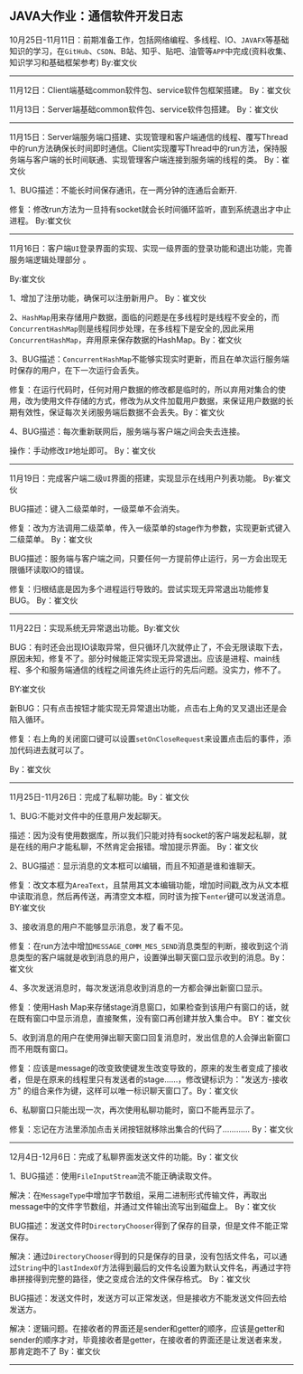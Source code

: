 ## JAVA大作业：通信软件开发日志



10月25日-11月11日：前期准备工作，包括网络编程、多线程、IO、`JAVAFX`等基础知识的学习，在`GitHub`、`CSDN`、B站、知乎、贴吧、油管等`APP`中完成(资料收集、知识学习和基础框架参考)  By:崔文伙

------

11月12日：Client端基础common软件包、service软件包框架搭建。  By：崔文伙

11月13日：Server端基础common软件包、service软件包搭建。  By：崔文伙

------

11月15日：Server端服务端口搭建、实现管理和客户端通信的线程、覆写Thread中的run方法确保长时间即时通信。Client实现覆写Thread中的run方法，保持服务端与客户端的长时间联通、实现管理客户端连接到服务端的线程的类。  By：崔文伙

1、BUG描述：不能长时间保存通讯，在一两分钟的连通后会断开.

修复：修改run方法为一旦持有socket就会长时间循环监听，直到系统退出才中止进程。  By:崔文伙

------

11月16日：客户端`UI`登录界面的实现、实现一级界面的登录功能和退出功能，完善服务端逻辑处理部分 。

By:崔文伙

1、增加了注册功能，确保可以注册新用户。 By：崔文伙

2、`HashMap`用来存储用户数据，面临的问题是在多线程时是线程不安全的，而`ConcurrentHashMap`则是线程同步处理，在多线程下是安全的,因此采用`ConcurrentHashMap`，弃用原来保存数据的HashMap。By：崔文伙

3、BUG描述：`ConcurrentHashMap`不能够实现实时更新，而且在单次运行服务端时保存的用户，在下一次运行会丢失。

修复：在运行代码时，任何对用户数据的修改都是临时的，所以弃用对集合的使用，改为使用文件存储的方式，修改为从文件加载用户数据，来保证用户数据的长期有效性，保证每次关闭服务端后数据不会丢失。By：崔文伙

4、BUG描述：每次重新联网后，服务端与客户端之间会失去连接。

操作：手动修改`IP`地址即可。  By：崔文伙

------

11月19日：完成客户端二级`UI`界面的搭建，实现显示在线用户列表功能。 By:崔文伙

BUG描述：键入二级菜单时，一级菜单不会消失。

修复：改为方法调用二级菜单，传入一级菜单的stage作为参数，实现更新式键入二级菜单。 By：崔文伙

BUG描述：服务端与客户端之间，只要任何一方提前停止运行，另一方会出现无限循环读取IO的错误。

修复：归根结底是因为多个进程运行导致的。尝试实现无异常退出功能修复BUG。 By：崔文伙

------

11月22日：实现系统无异常退出功能。By:崔文伙

BUG：有时还会出现IO读取异常，但只循环几次就停止了，不会无限读取下去，原因未知，修复不了。部分时候能正常实现无异常退出。应该是进程、main线程、多个和服务端通信的线程之间谁先终止运行的先后问题。没实力，修不了。

BY:崔文伙

新BUG：只有点击按钮才能实现无异常退出功能，点击右上角的叉叉退出还是会陷入循环。

修复：右上角的关闭窗口键可以设置`setOnCloseRequest`来设置点击后的事件，添加代码进去就可以了。

By：崔文伙

------

11月25日-11月26日：完成了私聊功能。By：崔文伙

1、BUG:不能对文件中的任意用户发起聊天。

描述：因为没有使用数据库，所以我们只能对持有socket的客户端发起私聊，就是在线的用户才能私聊，不然肯定会报错。增加提示界面。 By：崔文伙

2、BUG描述：显示消息的文本框可以编辑，而且不知道是谁和谁聊天。

修复：改文本框为`AreaText`，且禁用其文本编辑功能，增加时间戳,改为从文本框中读取消息，然后再传送，再清空文本框，同时该为按下`enter`键可以发送消息。BY:崔文伙

3、接收消息的用户不能够显示消息，发了看不见。

修复：在run方法中增加`MESSAGE_COMM_MES_SEND`消息类型的判断，接收到这个消息类型的客户端就是收到消息的用户，设置弹出聊天窗口显示收到的消息。By：崔文伙

4、多次发送消息时，每次发送消息收到消息的一方都会弹出新窗口显示。

修复：使用Hash Map来存储stage消息窗口，如果检查到该用户有窗口的话，就在既有窗口中显示消息，直接聚焦，没有窗口再创建并放入集合中。  BY：崔文伙

5、收到消息的用户在使用弹出聊天窗口回复消息时，发出信息的人会弹出新窗口而不用既有窗口。

修复：应该是message的改变致使键发生改变导致的，原来的发生者变成了接收者，但是在原来的线程里只有发送者的stage……，修改键标识为："发送方-接收方" 的组合来作为键，这样可以唯一标识聊天窗口了。By：崔文伙

6、私聊窗口只能出现一次，再次使用私聊功能时，窗口不能再显示了。

修复：忘记在方法里添加点击关闭按钮就移除出集合的代码了…………  By：崔文伙

------

12月4日-12月6日：完成了私聊界面发送文件的功能。By：崔文伙

1、BUG描述：使用`FileInputStream`流不能正确读取文件。

解决：在`MessageType`中增加字节数组，采用二进制形式传输文件，再取出message中的文件字节数组，并通过文件输出流写出到磁盘上。  By：崔文伙

BUG描述：发送文件时`DirectoryChooser`得到了保存的目录，但是文件不能正常保存。

解决：通过`DirectoryChooser`得到的只是保存的目录，没有包括文件名，可以通过`String`中的`lastIndexOf`方法得到最后的文件名设置为默认文件名，再通过字符串拼接得到完整的路径，使之变成合法的文件保存格式。   By：崔文伙

BUG描述：发送文件时，发送方可以正常发送，但是接收方不能发送文件回去给发送方。

解决：逻辑问题。在接收者的界面还是sender和getter的顺序，应该是getter和sender的顺序才对，毕竟接收者是getter，在接收者的界面还是让发送者来发，那肯定跑不了  By：崔文伙

------

